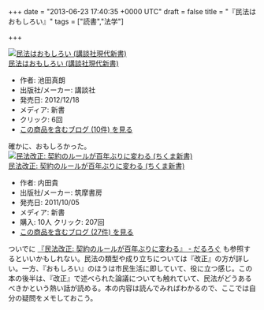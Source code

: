 
+++
date = "2013-06-23 17:40:35 +0000 UTC"
draft = false
title = "『民法はおもしろい』"
tags = ["読書","法学"]

+++
<div class="hatena-asin-detail"><a href="http://www.amazon.co.jp/exec/obidos/ASIN/4062881861/bestylesnet-22/"><img src="https://images-fe.ssl-images-amazon.com/images/I/31KmVXhyINL._SL160_.jpg" class="hatena-asin-detail-image" alt="民法はおもしろい (講談社現代新書)" title="民法はおもしろい (講談社現代新書)"/></a><div class="hatena-asin-detail-info"><a href="http://www.amazon.co.jp/exec/obidos/ASIN/4062881861/bestylesnet-22/">民法はおもしろい (講談社現代新書)</a><ul><li><span class="hatena-asin-detail-label">作者:</span> 池田真朗</li><li><span class="hatena-asin-detail-label">出版社/メーカー:</span> 講談社</li><li><span class="hatena-asin-detail-label">発売日:</span> 2012/12/18</li><li><span class="hatena-asin-detail-label">メディア:</span> 新書</li><li> <span class="hatena-asin-detail-label">クリック</span>: 6回</li><li><a href="http://d.hatena.ne.jp/asin/4062881861/bestylesnet-22" target="_blank">この商品を含むブログ (10件) を見る</a></li></ul></div><div class="hatena-asin-detail-foot"></div></div>確かに、おもしろかった。<div class="hatena-asin-detail"><a href="http://www.amazon.co.jp/exec/obidos/ASIN/4480066349/bestylesnet-22/"><img src="https://images-fe.ssl-images-amazon.com/images/I/41RG31AlrrL._SL160_.jpg" class="hatena-asin-detail-image" alt="民法改正: 契約のルールが百年ぶりに変わる (ちくま新書)" title="民法改正: 契約のルールが百年ぶりに変わる (ちくま新書)"/></a><div class="hatena-asin-detail-info"><a href="http://www.amazon.co.jp/exec/obidos/ASIN/4480066349/bestylesnet-22/">民法改正: 契約のルールが百年ぶりに変わる (ちくま新書)</a><ul><li><span class="hatena-asin-detail-label">作者:</span> 内田貴</li><li><span class="hatena-asin-detail-label">出版社/メーカー:</span> 筑摩書房</li><li><span class="hatena-asin-detail-label">発売日:</span> 2011/10/05</li><li><span class="hatena-asin-detail-label">メディア:</span> 新書</li><li><span class="hatena-asin-detail-label">購入</span>: 10人 <span class="hatena-asin-detail-label">クリック</span>: 207回</li><li><a href="http://d.hatena.ne.jp/asin/4480066349/bestylesnet-22" target="_blank">この商品を含むブログ (27件) を見る</a></li></ul></div><div class="hatena-asin-detail-foot"></div></div>ついでに <a href="https://blog.daruyanagi.jp/entry/20111127/1322345482">『民法改正: 契約のルールが百年ぶりに変わる』 - だるろぐ</a> も参照するといいかもしれない。民法の類型や成り立ちについては『改正』の方が詳しい。一方、『おもしろい』のほうは市民生活に即していて、役に立つ感じ。この本の後半は、『改正』で述べられた論議についても触れていて、民法がどうあるべきかという熱い話が読める。本の内容は読んでみればわかるので、ここでは自分の疑問をメモしておこう。


